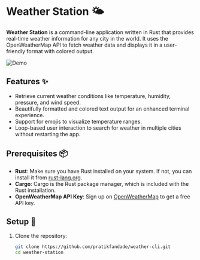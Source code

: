 # Weather Station 🌤️

**Weather Station** is a command-line application written in Rust that provides real-time weather information for any city in the world. It uses the OpenWeatherMap API to fetch weather data and displays it in a user-friendly format with colored output.

![Demo](./images/demo.png)

## Features ✨

- Retrieve current weather conditions like temperature, humidity, pressure, and wind speed.
- Beautifully formatted and colored text output for an enhanced terminal experience.
- Support for emojis to visualize temperature ranges.
- Loop-based user interaction to search for weather in multiple cities without restarting the app.
  
## Prerequisites 📦

- **Rust**: Make sure you have Rust installed on your system. If not, you can install it from [rust-lang.org](https://www.rust-lang.org/).
- **Cargo**: Cargo is the Rust package manager, which is included with the Rust installation.
- **OpenWeatherMap API Key**: Sign up on [OpenWeatherMap](https://openweathermap.org/) to get a free API key.

## Setup 🔧

1. Clone the repository:

   ```bash
   git clone https://github.com/pratikfandade/weather-cli.git
   cd weather-station
